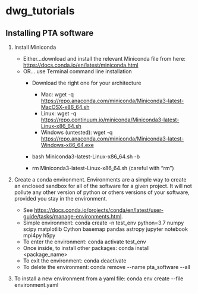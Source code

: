 # dwg_tutorials

## Installing PTA software

1. Install Miniconda

	* Either...download and install the relevant Miniconda file from here: https://docs.conda.io/en/latest/miniconda.html
	* OR... use Terminal command line installation
		* Download the right one for your architecture
			* Mac: wget -q https://repo.anaconda.com/miniconda/Miniconda3-latest-MacOSX-x86_64.sh
			* Linux: wget -q https://repo.continuum.io/miniconda/Miniconda3-latest-Linux-x86_64.sh
			* Windows (untested): wget -q https://repo.anaconda.com/miniconda/Miniconda3-latest-Windows-x86_64.exe

		* bash Miniconda3-latest-Linux-x86_64.sh -b
		* rm Miniconda3-latest-Linux-x86_64.sh (careful with “rm”)

2. Create a conda environment. Environments are a simple way to create an enclosed sandbox for all of the software for a given project. It will not pollute any other version of python or others versions of your software, provided you stay in the environment. 
	
	* See https://docs.conda.io/projects/conda/en/latest/user-guide/tasks/manage-environments.html.
	* Simple environment: conda create -n test_env python=3.7 numpy scipy matplotlib Cython basemap pandas astropy jupyter notebook mpi4py h5py
	* To enter the environment: conda activate test_env
	* Once inside, to install other packages: conda install <package_name>
	* To exit the environment: conda deactivate
	* To delete the environment: conda remove --name pta_software --all

3. To install a new environment from a yaml file: conda env create --file environment.yaml

